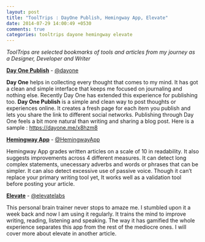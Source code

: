 ```yaml
---
layout: post
title: "ToolTrips : DayOne Publish, Hemingway App, Elevate"
date: 2014-07-29 14:00:49 +0530
comments: true
categories: tooltrips dayone hemingway elevate
---
```


_ToolTrips are selected bookmarks of tools and articles from my journey as a Designer, Developer and Writer_

**[Day One Publish][1]** - [@dayone][2]

**Day One** helps in collecting every thought that comes to my mind. It has got a clean and simple interface that keeps me focused on journaling and nothing else. Recently Day One has extended this experience for publishing too. **Day One Publish** is a simple and clean way to post thoughts or experiences online. It creates a fresh page for each item you publish and lets you share the link to different social networks. Publishing through Day One feels a bit more natural than writing and sharing a blog post. Here is a sample : https://dayone.me/x8hzm8

**[Hemingway App][3]** - [@HemingwayApp][4]

Hemingway App grades written articles on a scale of 10 in readability. It also suggests improvements across 4 different measures. It can detect long complex statements, unecessary adverbs and words or phrases that can be simpler. It can also detect excessive use of passive voice. Though it can’t replace your primary writing tool yet, It works well as a validation tool before posting your article.

**[Elevate][5]** - [@elevatelabs][6]

This personal brain trainer never stops to amaze me. I stumbled upon it a week back and now I am using it regularly. It trains the mind to improve writing, reading, listening and speaking. The way it has gamified the whole experience separates this app from the rest of the mediocre ones. I will cover more about elevate in another article.

[1]:	https://dayone.me/publish
[2]:	http://twitter.com/dayone
[3]:	http://www.hemingwayapp.com
[4]:	https://twitter.com/HemingwayApp
[5]:	http://elevateapp.com
[6]:	https://twitter.com/elevatelabs